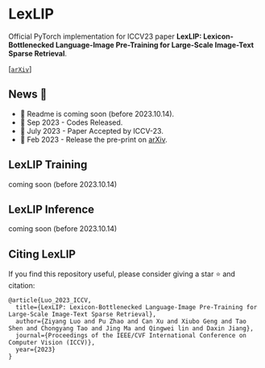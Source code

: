 # LexLIP

Official PyTorch implementation for ICCV23 paper **LexLIP: Lexicon-Bottlenecked Language-Image Pre-Training for Large-Scale Image-Text Sparse Retrieval**.

[[`arXiv`](https://arxiv.org/abs/2302.02908)]

## News :tada:
- 📣 Readme is coming soon (before 2023.10.14). 
- 📣 Sep 2023 - Codes Released.
- 📣 July 2023 - Paper Accepted by ICCV-23.
- 📣 Feb 2023 - Release the pre-print on [arXiv](https://arxiv.org/abs/2305.04757).

## LexLIP Training

coming soon (before 2023.10.14)

## LexLIP Inference

coming soon (before 2023.10.14)

## Citing LexLIP
If you find this repository useful, please consider giving a star :star: and citation:
```
@article{Luo_2023_ICCV,
  title={LexLIP: Lexicon-Bottlenecked Language-Image Pre-Training for Large-Scale Image-Text Sparse Retrieval},
  author={Ziyang Luo and Pu Zhao and Can Xu and Xiubo Geng and Tao Shen and Chongyang Tao and Jing Ma and Qingwei lin and Daxin Jiang},
  journal={Proceedings of the IEEE/CVF International Conference on Computer Vision (ICCV)},
  year={2023}
}
```
